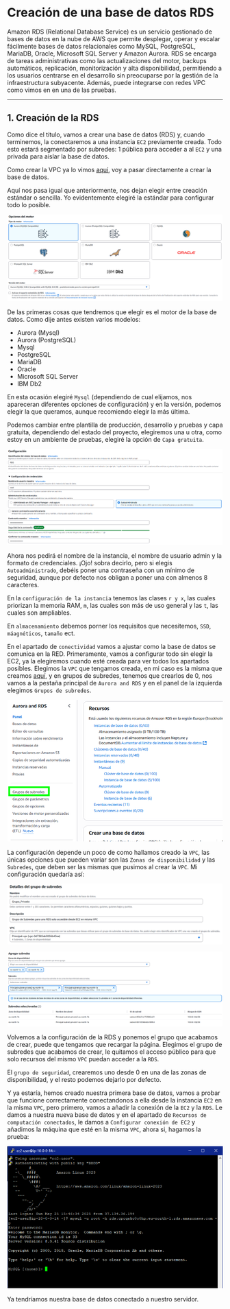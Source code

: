 # Creación de una base de datos RDS

Amazon RDS (Relational Database Service) es un servicio gestionado de bases de datos en la nube de AWS que permite desplegar, operar y escalar fácilmente bases de datos relacionales como MySQL, PostgreSQL, MariaDB, Oracle, Microsoft SQL Server y Amazon Aurora. RDS se encarga de tareas administrativas como las actualizaciones del motor, backups automáticos, replicación, monitorización y alta disponibilidad, permitiendo a los usuarios centrarse en el desarrollo sin preocuparse por la gestión de la infraestructura subyacente. Además, puede integrarse con redes VPC como vimos en en una de las pruebas.

---

## 1. Creación de la RDS

Como dice el título, vamos a crear una base de datos (RDS) y, cuando terminemos, la conectaremos a una instancia ``EC2`` previamente creada. Todo esto estará segmentado por subredes: 1 pública para acceder a al ``EC2`` y una privada para aislar la base de datos.

Como crear la VPC ya lo vimos [aquí](../prueba2/), voy a pasar directamente a crear la base de datos.

Aquí nos pasa igual que anteriormente, nos dejan elegir entre creación estándar o sencilla. Yo evidentemente elegiré la estándar para configurar todo lo posible.

![alt text](image.png)

De las primeras cosas que tendremos que elegir es el motor de la base de datos. Como dije antes existen varios modelos:

- Aurora (Mysql)
- Aurora (PostgreSQL)
- Mysql
- PostgreSQL
- MariaDB
- Oracle
- Microsoft SQL Server
- IBM Db2

En esta ocasión elegiré ``Mysql`` (dependiendo de cual elijamos, nos apareceran diferentes opciones de configuración) y en la versión, podemos elegir la que queramos, aunque recomiendo elegir la más última.

Podemos cambiar entre plantilla de producción, desarrollo y pruebas y capa gratuita, dependiendo del estado del proyecto, elegiremos una u otra, como estoy en un ambiente de pruebas, elegiré la opción de ``Capa gratuita``.

![alt text](image-1.png)

Ahora nos pedirá el nombre de la instancia, el nombre de usuario admin y la formato de credenciales. ¡Ojo! sobra decirlo, pero si elegis ``Autoadministrado``, debéis poner una contraseña con un mínimo de seguridad, aunque por defecto nos obligan a poner una con almenos 8 caracteres.

En la ``configuración de la instancia`` tenemos las clases ``r y x``, las cuales priorizan la memoria RAM, ``m``, las cuales son más de uso general y las ``t``, las cuales son ampliables.

En ``almacenamiento`` debemos porner los requisitos que necesitemos, ``SSD``, ``máagnéticos``, ``tamaño`` ect.

En el apartado de ``conectividad`` vamos a ajustar como la base de datos se comunica en la RED. Primeramente, vamos a configurar todo sin elegir la EC2, ya la elegiremos cuando esté creada para ver todos los apartados posibles. Elegimos la ``VPC`` que tengamos creada, en mi caso es la misma que creamos [aquí](../prueba2/), y en grupos de subredes, tenemos que crearlos de 0, nos vamos a la pestaña principal de ``Aurora and RDS`` y en el panel de la izquierda elegimos ``Grupos de subredes``.

![alt text](image-2.png)

La configuración depende un poco de como hallamos creado la ``VPC``, las únicas opciones que pueden variar son las ``Zonas de disponibilidad`` y las ``Subredes``, que deben ser las mismas que pusimos al crear la ``VPC``. Mi configuración quedaría así:

![alt text](image-3.png)

![alt text](image-4.png)

Volvemos a la configuración de la RDS y ponemos el grupo que acabamos de crear, puede que tengamos que recargar la página. Elegimos el grupo de subredes que acabamos de crear, le quitamos el acceso público para que solo recursos del mismo ``VPC`` puedan acceder a la ``RDS``.

El ``grupo de seguridad``, crearemos uno desde 0 en una de las zonas de disponibilidad, y el resto podemos dejarlo por defecto.

Y ya estaría, hemos creado nuestra primera base de datos, vamos a probar que funcione correctamente conectandonos a ella desde la instancia ``EC2`` en la misma ``VPC``, pero primero, vamos a añadir la conexión de la ``EC2`` y la ``RDS``. Le damos a nuestra nueva base de datos y en el apartado de ``Recursos de computación conectados``, le damos a ``Configurar conexión de EC2`` y añadimos la máquina que esté en la misma ``VPC``, ahora si, hagamos la prueba:

![alt text](image-5.png)

Ya tendríamos nuestra base de datos conectado a nuestro servidor.